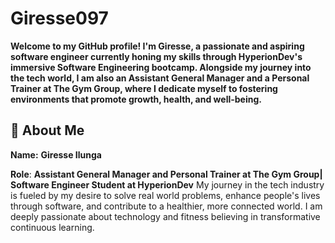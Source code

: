 # Giresse097
**Welcome to my GitHub profile! I'm Giresse, a passionate and aspiring software engineer currently honing my skills through HyperionDev's immersive Software Engineering bootcamp. Alongside my journey into the tech world, I am also an Assistant General Manager and a Personal Trainer at The Gym Group, where I dedicate myself to fostering environments that promote growth, health, and well-being.**

## 🚀 About Me
**Name:** **Giresse Ilunga**

**Role**: **Assistant General Manager and Personal Trainer at The Gym Group| Software Engineer Student at HyperionDev**
My journey in the tech industry is fueled by my desire to solve real world problems, enhance people's lives through software, and contribute to a healthier, more connected world. I am deeply passionate about technology and fitness believing in transformative continuous learning.

